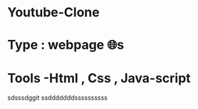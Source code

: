 # Youtube-Clone
# Type : webpage 🌐s
# Tools -Html , Css , Java-script 

sdsssdggit ssdddddddssssssssss